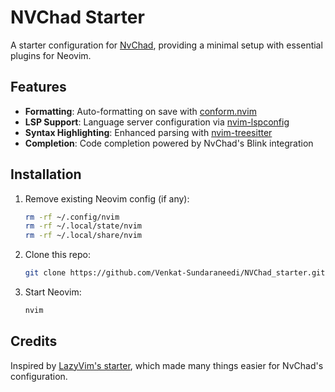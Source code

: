 # NVChad Starter

A starter configuration for [NvChad](https://github.com/NvChad/NvChad), providing a minimal setup with essential plugins for Neovim.

## Features

- **Formatting**: Auto-formatting on save with [conform.nvim](https://github.com/stevearc/conform.nvim)
- **LSP Support**: Language server configuration via [nvim-lspconfig](https://github.com/neovim/nvim-lspconfig)
- **Syntax Highlighting**: Enhanced parsing with [nvim-treesitter](https://github.com/nvim-treesitter/nvim-treesitter)
- **Completion**: Code completion powered by NvChad's Blink integration

## Installation

1. Remove existing Neovim config (if any):
   ```bash
   rm -rf ~/.config/nvim
   rm -rf ~/.local/state/nvim
   rm -rf ~/.local/share/nvim
   ```

2. Clone this repo:
   ```bash
   git clone https://github.com/Venkat-Sundaraneedi/NVChad_starter.git ~/.config/nvim
   ```

3. Start Neovim:
   ```bash
   nvim
   ```

## Credits

Inspired by [LazyVim's starter](https://github.com/LazyVim/starter), which made many things easier for NvChad's configuration.
